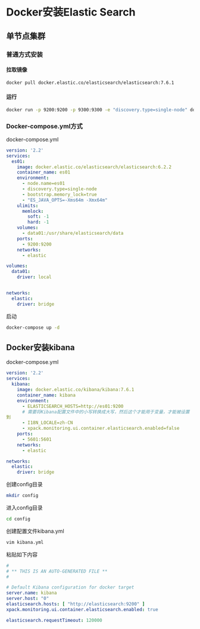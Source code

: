 # Docker安装Elastic Search

## 单节点集群

### 普通方式安装

#### 拉取镜像

```sh
docker pull docker.elastic.co/elasticsearch/elasticsearch:7.6.1
```

#### 运行

```sh
docker run -p 9200:9200 -p 9300:9300 -e "discovery.type=single-node" docker.elastic.co/elasticsearch/elasticsearch:7.6.1
```

### Docker-compose.yml方式

docker-compose.yml

```yml
version: '2.2'
services:
  es01:
    image: docker.elastic.co/elasticsearch/elasticsearch:6.2.2
    container_name: es01
    environment:
      - node.name=es01
	  - discovery.type=single-node
      - bootstrap.memory_lock=true
      - "ES_JAVA_OPTS=-Xms64m -Xmx64m"
    ulimits:
      memlock:
        soft: -1
        hard: -1
    volumes:
      - data01:/usr/share/elasticsearch/data
    ports:
      - 9200:9200
    networks:
      - elastic

volumes:
  data01:
    driver: local


networks:
  elastic:
    driver: bridge
```

启动

```sh
docker-compose up -d
```

## Docker安装kibana

docker-compose.yml

```yml
version: '2.2'
services:
  kibana:
    image: docker.elastic.co/kibana/kibana:7.6.1
    container_name: kibana
    environment:
      - ELASTICSEARCH_HOSTS=http://es01:9200
      # 需要将Kibana配置文件中的小写转换成大写，然后这个才能用于变量，才能被设置
到
      - I18N_LOCALE=zh-CN
      - xpack.monitoring.ui.container.elasticsearch.enabled=false
    ports:
      - 5601:5601
    networks:
      - elastic

networks:
  elastic:
    driver: bridge
```

创建config目录

```sh
mkdir config
```

进入config目录

```sh
cd config
```

创建配置文件kibana.yml

```sh
vim kibana.yml
```

粘贴如下内容

```yml
#
# ** THIS IS AN AUTO-GENERATED FILE **
#

# Default Kibana configuration for docker target
server.name: kibana
server.host: "0"
elasticsearch.hosts: [ "http://elasticsearch:9200" ]
xpack.monitoring.ui.container.elasticsearch.enabled: true

elasticsearch.requestTimeout: 120000
```
